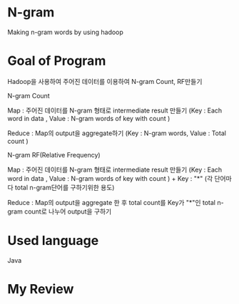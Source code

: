 # N-gram
Making n-gram words by using hadoop


# Goal of Program

Hadoop을 사용하여 주어진 데이터를 이용하여 N-gram Count, RF만들기



N-gram Count

Map : 주어진 데이터를 N-gram 형태로 intermediate result 만들기 (Key : Each word in data , Value : N-gram words of key with count )

Reduce : Map의 output을 aggregate하기 (Key : N-gram words, Value : Total count )



N-gram RF(Relative Frequency)

Map : 주어진 데이터를 N-gram 형태로 intermediate result 만들기 (Key : Each word in data , Value : N-gram words of key with count ) + Key : "*" (각 단어마다 total n-gram단어를 구하기위한 용도)

Reduce : Map의 output을 aggregate 한 후 total count를 Key가 "*"인 total n-gram count로 나누어 output을 구하기



# Used language

Java


# My Review

